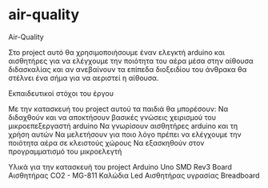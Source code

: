 # air-quality
Air-Quality

Στο project αυτό θα χρησιμοποιήσουμε έναν ελεγκτή arduino και αισθητήρες για να ελέγχουμε την ποιότητα του αέρα μέσα στην αίθουσα διδασκαλίας και αν ανεβαίνουν τα επίπεδα διοξειδίου του άνθρακα θα στέλνει ένα σήμα για να αεριστεί η αίθουσα.   

Εκπαιδευτικοί στόχοι του έργου

Με την κατασκευή του project αυτού τα παιδιά θα μπορέσουν:
Να διδαχθούν και να αποκτήσουν βασικές γνώσεις χειρισμού του μικροεπεξεργαστή arduino
Να γνωρίσουν αισθητήρες arduino και τη χρήση αυτών
Να μελετήσουν για ποιο λόγο πρέπει να ελέγχουμε την ποιότητα αέρα σε κλειστούς χώρους
Να εξασκηθούν στον προγραμματισμό του μικροελεγτή

Υλικά για την κατασκευή του project
Arduino Uno SMD Rev3 Board
Αισθητήρας CO2 - MG-811
Καλώδια
Led
Αισθητήρας υγρασίας
Breadboard

